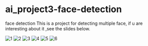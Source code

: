# ai_project3-face-detection
face detection
 This is a project for detecting multiple face, if u are interesting about it ,see the slides below.  







![1](https://github.com/Ulrixon/ai_project3-face-detection/assets/61776179/1ad228d4-2f48-42d0-855c-f71cebd84eaa)
![2](https://github.com/Ulrixon/ai_project3-face-detection/assets/61776179/8be0af29-419e-49ef-a431-fe5a7609fa1f)
![3](https://github.com/Ulrixon/ai_project3-face-detection/assets/61776179/dc9513e4-0508-4384-82d5-39761ab938d9)
![4](https://github.com/Ulrixon/ai_project3-face-detection/assets/61776179/8ccfd5bf-3836-4de1-8ca5-045e33d82ef6)
![5](https://github.com/Ulrixon/ai_project3-face-detection/assets/61776179/838f99e2-2708-4042-969e-d1d6118a7af7)
![6](https://github.com/Ulrixon/ai_project3-face-detection/assets/61776179/99028af7-63c8-4891-8927-da6087f252d5)
